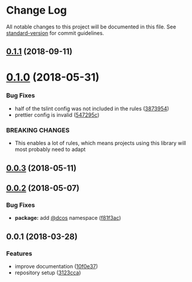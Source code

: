 # Change Log

All notable changes to this project will be documented in this file. See [standard-version](https://github.com/conventional-changelog/standard-version) for commit guidelines.

<a name="0.1.1"></a>
## [0.1.1](https://github.com/dcos-labs/tslint-config/compare/v0.1.0...v0.1.1) (2018-09-11)



<a name="0.1.0"></a>
# [0.1.0](https://github.com/dcos-labs/tslint-config/compare/v0.0.3...v0.1.0) (2018-05-31)


### Bug Fixes

* half of the tslint config was not included in the rules ([3873954](https://github.com/dcos-labs/tslint-config/commit/3873954))
* prettier config is invalid ([547295c](https://github.com/dcos-labs/tslint-config/commit/547295c))


### BREAKING CHANGES

* This enables a lot of rules, which means projects using
        this library will most probably need to adapt



<a name="0.0.3"></a>
## [0.0.3](https://github.com/dcos-labs/tslint-config/compare/v0.0.2...v0.0.3) (2018-05-11)



<a name="0.0.2"></a>
## [0.0.2](https://github.com/dcos-labs/tslint-config/compare/v0.0.1...v0.0.2) (2018-05-07)


### Bug Fixes

* **package:** add [@dcos](https://github.com/dcos) namespace ([f81f3ac](https://github.com/dcos-labs/tslint-config/commit/f81f3ac))



<a name="0.0.1"></a>
## 0.0.1 (2018-03-28)


### Features

* improve documentation ([10f0e37](https://github.com/dcos-labs/tslint-config/commit/10f0e37))
* repository setup ([3123cca](https://github.com/dcos-labs/tslint-config/commit/3123cca))
